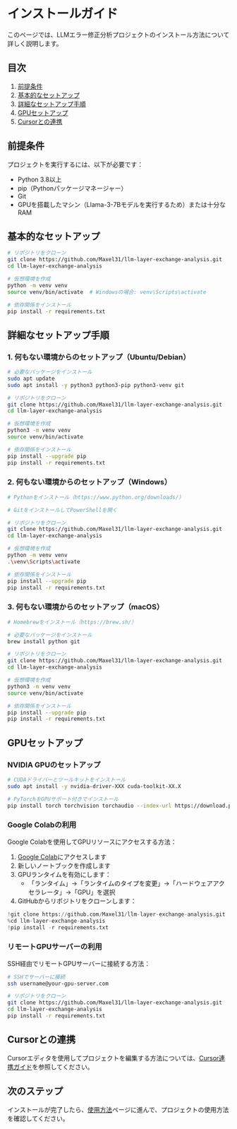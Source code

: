 # インストールガイド

このページでは、LLMエラー修正分析プロジェクトのインストール方法について詳しく説明します。

## 目次

1. [前提条件](#前提条件)
2. [基本的なセットアップ](#基本的なセットアップ)
3. [詳細なセットアップ手順](#詳細なセットアップ手順)
4. [GPUセットアップ](#gpuセットアップ)
5. [Cursorとの連携](#cursorとの連携)

## 前提条件

プロジェクトを実行するには、以下が必要です：

- Python 3.8以上
- pip（Pythonパッケージマネージャー）
- Git
- GPUを搭載したマシン（Llama-3-7Bモデルを実行するため）または十分なRAM

## 基本的なセットアップ

```bash
# リポジトリをクローン
git clone https://github.com/Maxel31/llm-layer-exchange-analysis.git
cd llm-layer-exchange-analysis

# 仮想環境を作成
python -m venv venv
source venv/bin/activate  # Windowsの場合: venv\Scripts\activate

# 依存関係をインストール
pip install -r requirements.txt
```

## 詳細なセットアップ手順

### 1. 何もない環境からのセットアップ（Ubuntu/Debian）

```bash
# 必要なパッケージをインストール
sudo apt update
sudo apt install -y python3 python3-pip python3-venv git

# リポジトリをクローン
git clone https://github.com/Maxel31/llm-layer-exchange-analysis.git
cd llm-layer-exchange-analysis

# 仮想環境を作成
python3 -m venv venv
source venv/bin/activate

# 依存関係をインストール
pip install --upgrade pip
pip install -r requirements.txt
```

### 2. 何もない環境からのセットアップ（Windows）

```bash
# Pythonをインストール（https://www.python.org/downloads/）

# GitをインストールしてPowerShellを開く

# リポジトリをクローン
git clone https://github.com/Maxel31/llm-layer-exchange-analysis.git
cd llm-layer-exchange-analysis

# 仮想環境を作成
python -m venv venv
.\venv\Scripts\activate

# 依存関係をインストール
pip install --upgrade pip
pip install -r requirements.txt
```

### 3. 何もない環境からのセットアップ（macOS）

```bash
# Homebrewをインストール（https://brew.sh/）

# 必要なパッケージをインストール
brew install python git

# リポジトリをクローン
git clone https://github.com/Maxel31/llm-layer-exchange-analysis.git
cd llm-layer-exchange-analysis

# 仮想環境を作成
python3 -m venv venv
source venv/bin/activate

# 依存関係をインストール
pip install --upgrade pip
pip install -r requirements.txt
```

## GPUセットアップ

### NVIDIA GPUのセットアップ

```bash
# CUDAドライバーとツールキットをインストール
sudo apt install -y nvidia-driver-XXX cuda-toolkit-XX.X

# PyTorchをGPUサポート付きでインストール
pip install torch torchvision torchaudio --index-url https://download.pytorch.org/whl/cu118
```

### Google Colabの利用

Google Colabを使用してGPUリソースにアクセスする方法：

1. [Google Colab](https://colab.research.google.com/)にアクセスします
2. 新しいノートブックを作成します
3. GPUランタイムを有効にします：
   - 「ランタイム」→「ランタイムのタイプを変更」→「ハードウェアアクセラレータ」→「GPU」を選択
4. GitHubからリポジトリをクローンします：

```python
!git clone https://github.com/Maxel31/llm-layer-exchange-analysis.git
%cd llm-layer-exchange-analysis
!pip install -r requirements.txt
```

### リモートGPUサーバーの利用

SSH経由でリモートGPUサーバーに接続する方法：

```bash
# SSHでサーバーに接続
ssh username@your-gpu-server.com

# リポジトリをクローン
git clone https://github.com/Maxel31/llm-layer-exchange-analysis.git
cd llm-layer-exchange-analysis
pip install -r requirements.txt
```

## Cursorとの連携

Cursorエディタを使用してプロジェクトを編集する方法については、[Cursor連携ガイド](docs/cursor_integration_guide_ja.md)を参照してください。

## 次のステップ

インストールが完了したら、[使用方法](使用方法)ページに進んで、プロジェクトの使用方法を確認してください。
